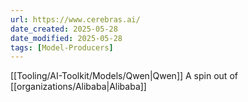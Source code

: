 ```yaml
---
url: https://www.cerebras.ai/
date_created: 2025-05-28
date_modified: 2025-05-28
tags: [Model-Producers]
---
```

[[Tooling/AI-Toolkit/Models/Qwen|Qwen]]
A spin out of [[organizations/Alibaba|Alibaba]]
